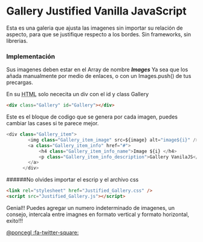 # Gallery Justified Vanilla JavaScript

Esta es una galeria que ajusta las imagenes sin importar su relación de aspecto, para que se justifique respecto a los bordes. Sin frameworks, sin librerias.

### Implementación

Sus imagenes deben estar en el Array de nombre **_Images_**
Ya sea que los añada manualmente por medio de enlaces, o con un Images.push() de tus precargas.

En su <abbr title="Hyper Text Markup Language">HTML</abbr> solo nececita un div con el id y class Gallery

```html
<div class="Gallery" id="Gallery"></div>
```

Este es el bloque de codigo que se genera por cada imagen, puedes cambiar las cases si te parece mejor.

```javascript
<div class="Gallery_item">
        <img class="Gallery_item_image" src=${image} alt="image${i}" />
        <a class="Gallery_item_info" href="#">
            <h4 class="Gallery_item_info_name">Image ${i} </h4>
            <p class="Gallery_item_info_description">Gallery VanilaJS</p>
        </a>
      </div>
```

######No olvides importar el escrip y el archivo css

```html
<link rel="stylesheet" href="Justified_Gallery.css" />
<script src="Justified_Gallery.js"></script>
```

Genial!! Puedes agregar un numero indeterminado de imagenes, un consejo, intercala entre imagnes en formato vertical y formato horizontal, exito!!!

[@poncegl :fa-twitter-square:](https://twitter.com/poncegl)
